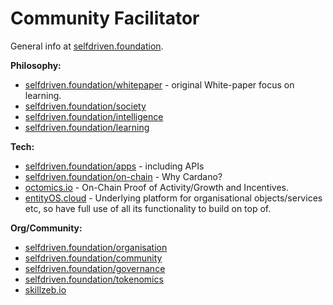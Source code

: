 # Community Facilitator

General info at [selfdriven.foundation](https://selfdriven.foundation/).

**Philosophy:**

* [selfdriven.foundation/whitepaper](https://selfdriven.foundation/whitepaper) - original White-paper focus on learning.
* [selfdriven.foundation/society](https://selfdriven.foundation/society)
* [selfdriven.foundation/intelligence](https://selfdriven.foundation/intelligence)
* [selfdriven.foundation/learning](https://selfdriven.foundation/learning)

**Tech:**

* [selfdriven.foundation/apps](https://selfdriven.foundation/apps) - including APIs
* [selfdriven.foundation/on-chain](https://selfdriven.foundation/on-chain) - Why Cardano?
* [octomics.io](https://www.octomics.io/) - On-Chain Proof of Activity/Growth and Incentives.
* [entityOS.cloud](https://entityos.cloud/) - Underlying platform for organisational objects/services etc, so have full use of all its functionality to build on top of.

**Org/Community:**

* [selfdriven.foundation/organisation](https://selfdriven.foundation/organisation)
* [selfdriven.foundation/community](https://selfdriven.foundation/community)
* [selfdriven.foundation/governance](https://selfdriven.foundation/governance)
* [selfdriven.foundation/tokenomics](https://selfdriven.foundation/tokenomics)
* [skillzeb.io](https://skillzeb.io)
